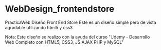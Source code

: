 # WebDesign_frontendstore
PracticaWeb Diseño Front End Store
Este es un diseño simple pero de vista agradable utilizando html5 y css3

Nota: Este diseño se realizo con la ayuda del curso "Udemy - Desarrollo Web Completo con HTML5, CSS3, JS AJAX PHP y MySQL"
